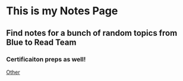 # This is my Notes Page
## Find notes for a bunch of random topics from Blue to Read Team
### Certificaiton preps as well!

[Other](NOTES\Other\index.md)